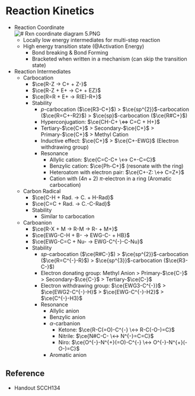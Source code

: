 # Reaction Kinetics

* Reaction Coordinate  
  ![\# Rxn coordinate diagram 5.PNG](https://upload.wikimedia.org/wikipedia/commons/9/99/Rxn_coordinate_diagram_5.PNG)
  * Locally low energy intermediates for multi-step reaction
  * High energy transition state (@Activation Energy)
    * Bond breaking & Bond Forming
    * Bracketed when written in a mechanism (can skip the transition state)
* Reaction Intermediates
  * Carbocation
    * $\ce{R-Z -> C+ + Z-}$
    * $\ce{R-Z + E+ -> C+ + EZ}$
    * $\ce{R=R + E+ -> R(E)-R+}$
    * Stability
      * $p$-carbocation ($\ce{R3-C+}$) > $\ce{sp^{2}}$-carbocation ($\ce{R=C+-R2}$) > $\ce{sp}$-carbocation ($\ce{R#C+}$)
      * Hyperconjugation: $\ce{CH-C+ \<=> C=C + H+}$
      * Tertiary-$\ce{C+}$ > Secondary-$\ce{C+}$ > Primary-$\ce{C+}$ > Methyl Cation
      * Inductive effect: $\ce{C+}$ > $\ce{C+-EWG}$ (Electron withdrawing group)
      * Resonance
        * Allylic cation: $\ce{C=C-C+ \<-> C+-C=C}$
        * Benzylic cation: $\ce{Ph-C+}$ (resonate with the ring)
        * Heteroatom with electron pair: $\ce{C+-Z: \<-> C=Z+}$
        * Cation with $(4n+2)$ $\pi$-electron in a ring (Aromatic carbocation)
  * Carbon Radical
    * $\ce{C-H + Rad. -> C. + H-Rad}$
    * $\ce{C=C + Rad. -> C.-C-Rad}$
    * Stability
      * Similar to carbocation
  * Carboanion
    * $\ce{R-X + M -> R-M -> R- + M+}$
    * $\ce{EWG-C-H + B- -> EWG-C- + HB}$
    * $\ce{EWG-C=C + Nu- -> EWG-C^{-}-C-Nu}$
    * Stability
      * $sp$-carbocation ($\ce{R#C-}$) > $\ce{sp^{2}}$-carbocation ($\ce{R=C^{-}-R}$) > $\ce{sp^{3}}$-carbocation ($\ce{R3-C-}$)
      * Electron donating group: Methyl Anion > Primary-$\ce{C-}$ > Secondary-$\ce{C-}$ > Tertiary-$\ce{C-}$
      * Electron withdrawing group: $\ce{EWG3-C^{-}}$ > $\ce{EWG2-C^{-}-H}$ > $\ce{EWG-C^{-}-H2}$ > $\ce{C^{-}-H3}$
      * Resonance
        * Allylic anion
        * Benzylic anion
        * $\alpha$-carbanion
          * Ketone: $\ce{R-C(=O)-C^{-} \<-> R-C(-O-)=C}$
          * Nitrile: $\ce{N#C-C- \<-> N^{-}=C=C}$
          * Niro: $\ce{O^{-}-N^{+}(=O)-C^{-} \<-> O^{-}-N^{+}(-O-)=C}$
        * Aromatic anion

## Reference

* Handout SCCH134
